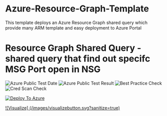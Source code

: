 # Azure-Resource-Graph-Template
This template deploys an Azure Resource Graph shared query which provide many ARM template and easy deployment to Azure Portal
# Resource Graph Shared Query - shared query that find out specifc MSG Port open in NSG

![Azure Public Test Date](https://azurequickstartsservice.blob.core.windows.net/badges/demos/resourcegraph-sharedquery-countos/PublicLastTestDate.svg)
![Azure Public Test Result](https://azurequickstartsservice.blob.core.windows.net/badges/demos/resourcegraph-sharedquery-countos/PublicDeployment.svg)
![Best Practice Check](https://azurequickstartsservice.blob.core.windows.net/badges/demos/resourcegraph-sharedquery-countos/BestPracticeResult.svg)
![Cred Scan Check](https://azurequickstartsservice.blob.core.windows.net/badges/demos/resourcegraph-sharedquery-countos/CredScanResult.svg)

[![Deploy To Azure](/images/deploytoazure.svg?sanitize=true)](https://portal.azure.com/#create/Microsoft.Template/uri/https%3A%2F%2Fraw.githubusercontent.com%2FAzure%2Fazure-quickstart-templates%2Fmaster%2Fdemos%2Fresourcegraph-sharedquery-countos%2Fazuredeploy.json) 

[![Visualize] (/images/visualizebutton.svg?sanitize=true)](http://armviz.io/#/?load=https%3A%2F%2Fraw.githubusercontent.com%2FAzure%2Fazure-quickstart-templates%2Fmaster%2Fdemos%2Fresourcegraph-sharedquery-countos%2Fazuredeploy.json)

